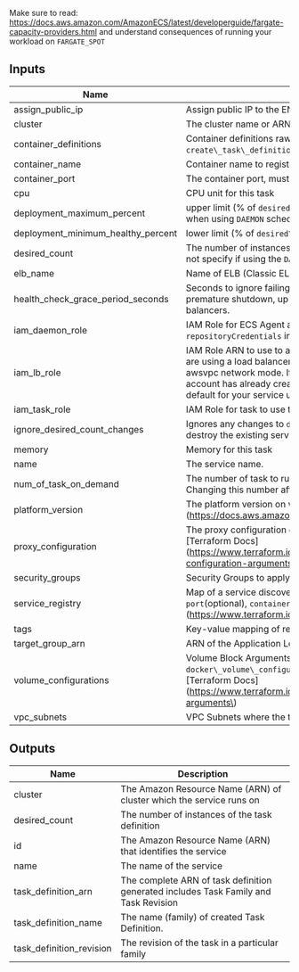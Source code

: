 Make sure to read: https://docs.aws.amazon.com/AmazonECS/latest/developerguide/fargate-capacity-providers.html
and understand consequences of running your workload on `FARGATE_SPOT`

<!-- BEGINNING OF PRE-COMMIT-TERRAFORM DOCS HOOK -->
## Inputs

| Name | Description | Type | Default | Required |
|------|-------------|:----:|:-----:|:-----:|
| assign\_public\_ip | Assign public IP to the ENI | bool | `"false"` | no |
| cluster | The cluster name or ARN. | string | n/a | yes |
| container\_definitions | Container definitions raw json string or rendered template. Not required if `create\_task\_definition` is `false`. | string | n/a | yes |
| container\_name | Container name to register to Load Balancer | string | `"null"` | no |
| container\_port | The container port, must match the container exposed port | string | `"null"` | no |
| cpu | CPU unit for this task | number | n/a | yes |
| deployment\_maximum\_percent | upper limit \(% of `desired\_count`\) of # of running tasks during a deployment. Do not fill when using `DAEMON` scheduling strategy. | number | `"null"` | no |
| deployment\_minimum\_healthy\_percent | lower limit \(% of `desired\_count`\) of # of running tasks during a deployment | number | `"100"` | no |
| desired\_count | The number of instances of the task definition to place and keep running. Defaults to 0. Do not specify if using the `DAEMON` scheduling strategy. | number | `"null"` | no |
| elb\_name | Name of ELB \(Classic ELB\) to associate with the service | string | `"null"` | no |
| health\_check\_grace\_period\_seconds | Seconds to ignore failing load balancer health checks on newly instantiated tasks to prevent premature shutdown, up to 2147483647. Only valid for services configured to use load balancers. | number | `"null"` | no |
| iam\_daemon\_role | IAM Role for ECS Agent and Docker Daemon to use \(ECR, etc.\). Required if specifying `repositoryCredentials` in container configuration. | string | `"null"` | no |
| iam\_lb\_role | IAM Role ARN to use to attach service to Load Balancer. This parameter is required if you are using a load balancer with your service, but only if your task definition does not use the awsvpc network mode. If using awsvpc network mode, do not specify this role. If your account has already created the Amazon ECS service-linked role, that role is used by default for your service unless you specify a role here. | string | `"null"` | no |
| iam\_task\_role | IAM Role for task to use to access AWS services \(dynamo, s3, etc.\) | string | `"null"` | no |
| ignore\_desired\_count\_changes | Ignores any changes to `desired\_count` parameter after apply. Note updating this value will destroy the existing service and recreate it. | bool | `"false"` | no |
| memory | Memory for this task | number | n/a | yes |
| name | The service name. | string | n/a | yes |
| num\_of\_task\_on\_demand | The number of task to run on FARGATE on-demand that must run all the time. Note: Changing this number after creation will destroy and recreate the service \(downtime\). | number | `"0"` | no |
| platform\_version | The platform version on which to run your service. Defaults to `LATEST`. \[AWS Docs\]\(https://docs.aws.amazon.com/AmazonECS/latest/developerguide/platform\_versions.html\) | string | `"null"` | no |
| proxy\_configuration | The proxy configuration details for the App Mesh proxy. Defined as map argument. \[Terraform Docs\]\(https://www.terraform.io/docs/providers/aws/r/ecs\_task\_definition.html#proxy-configuration-arguments\) | string | `"null"` | no |
| security\_groups | Security Groups to apply for the task | list(string) | n/a | yes |
| service\_registry | Map of a service discovery registries for the service. Consists of `registry\_arn`, `port`\(optional\), `container\_port`\(optional\), `container\_port`\(optional\). \[Terraform Docs\]\(https://www.terraform.io/docs/providers/aws/r/ecs\_service.html#service\_registries\) | string | `"null"` | no |
| tags | Key-value mapping of resource tags | map(string) | `{}` | no |
| target\_group\_arn | ARN of the Application Load Balancer / Network Load Balancer target group | string | `"null"` | no |
| volume\_configurations | Volume Block Arguments for Task Definition. List of map. Note that `docker\_volume\_configuration` should be specified as map argument instead of block. \[Terraform Docs\]\(https://www.terraform.io/docs/providers/aws/r/ecs\_task\_definition.html#volume-block-arguments\) | list(any) | `[]` | no |
| vpc\_subnets | VPC Subnets where the tasks should live in | list(string) | n/a | yes |

## Outputs

| Name | Description |
|------|-------------|
| cluster | The Amazon Resource Name \(ARN\) of cluster which the service runs on |
| desired\_count | The number of instances of the task definition |
| id | The Amazon Resource Name \(ARN\) that identifies the service |
| name | The name of the service |
| task\_definition\_arn | The complete ARN of task definition generated includes Task Family and Task Revision |
| task\_definition\_name | The name \(family\) of created Task Definition. |
| task\_definition\_revision | The revision of the task in a particular family |

<!-- END OF PRE-COMMIT-TERRAFORM DOCS HOOK -->



